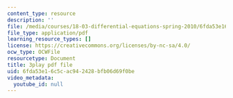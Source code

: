 ```yaml
---
content_type: resource
description: ''
file: /media/courses/18-03-differential-equations-spring-2010/6fda53e16c5cac942428bfb06d69f0be_zreI4HllD80.pdf
file_type: application/pdf
learning_resource_types: []
license: https://creativecommons.org/licenses/by-nc-sa/4.0/
ocw_type: OCWFile
resourcetype: Document
title: 3play pdf file
uid: 6fda53e1-6c5c-ac94-2428-bfb06d69f0be
video_metadata:
  youtube_id: null
---
```

